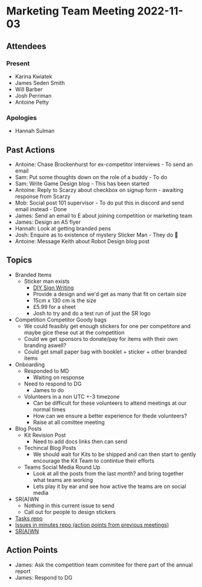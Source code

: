 # Marketing Team Meeting 2022-11-03

## Attendees

### Present

- Karina Kwiatek
- James Seden Smith
- Will Barber
- Josh Perriman
- Antoine Petty

### Apologies
- Hannah Sulman

## Past Actions

- Antoine: Chase Brockenhurst for ex-competitor interviews - To send an email
- Sam: Put some thoughts down on the role of a buddy - To do
- Sam: Write Game Design blog - This has been started
- Antoine: Reply to Scarzy about checkbox on signup form - awaiting response from Scarzy
- Mob: Social post 101 supervisor - To do put this in discord and send email instead - Done
- James: Send an email to E about joining competition or marketing team
- James: Design an A5 flyer
- Hannah: Look at getting branded pens
- Josh: Enquire as to existence of mystery Sticker Man - They do 🎉
- Antoine: Message Keith about Robot Design blog post

## Topics

- Branded Items
    - Sticker man exists
        - [DIY Sign Writing](https://www.ebay.co.uk/str/diysignwriting)
        - Provide a design and we'd get as many that fit on certain size
        - 15cm x 130 cm is the size
        - £5.99 for a sheet
        - Josh to try and do a test run of just the SR logo
- Competition Competitor Goody bags
    - We could feasibly get enough stickers for one per competitore and maybe gice these out at the competition
    - Could we get sponsors to donate/pay for items with their own branding aswell?
    - Could get small paper bag with booklet + sticker + other branded items
- Onboarding
    - Responded to MD
        - Waiting on response
    - Need to respond to DG
        - James to do
    - Volunteers in a non UTC +-3 timezone
        - Can be difficult for these volunteers to attend meetings at our normal times
        - How can we ensure a better experience for thede volunteers?
        - Raise at all comittee meeting
- Blog Posts
    - Kit Revision Post
        - Need to add docs links then can send
    - Techincal Blog Posts
        - We should wait for Kits to be shipped and can then start to gently encourage the Kit Team to contintue their efforts
    - Teams Social Media Round Up
        - Look at all the posts from the last month? and bring together what teams are working
        - Lets play it by ear and see how active the teams are on social media
- SR(A)WN
    - Nothing in this current issue to send
    - Call out for people to design stickers
- [Tasks repo](https://github.com/srobo/tasks/issues?q=is%3Aopen+is%3Aissue+label%3A%22A%3A+Media)
- [Issues in minutes repo (action points from previous meetings)](https://github.com/srobo/marketing-team-minutes/issues)
- [SR(A)WN](https://github.com/srobo/srawn/issues)


## Action Points
- James: Ask the competition team commitee for there part of the annual report
- James: Respond to DG